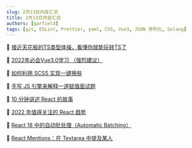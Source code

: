 ```yaml
---
slug: 2月13日内容汇总
title: 2月13日内容汇总
authors: [garfield]
tags: [git, ESLint, Prettier, yaml, CSS, Vue3, JSON 序列化, Golang]
---
```


📒 [接近天花板的TS类型体操，看懂你就能玩转TS了](https://juejin.cn/post/7061556434692997156)

📒 [2022年必会Vue3.0学习 （强烈建议）](https://juejin.cn/post/7057325585705467918)

📒 [如何利用 SCSS 实现一键换肤](https://juejin.cn/post/7062496975454732301)

📒 [手写 JS 引擎来解释一道赋值面试题](https://juejin.cn/post/7062258342546620423)

📒 [10 分钟讲述 React 的故事](https://www.youtube.com/watch?v=Wm_xI7KntDs)

📒 [2022 年值得关注的 React 趋势](https://www.chakshunyu.com/blog/what-you-should-definitely-look-out-for-in-react-in-2022/)

📒 [React 18 中的自动批处理（Automatic Batching）](https://blog.bitsrc.io/automatic-batching-in-react-18-what-you-should-know-d50141dc096e?gi=aa52794e9a07)

📒 [React Mentions：在 Textarea 中提及某人](https://github.com/signavio/react-mentions)
